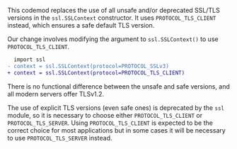 This codemod replaces the use of all unsafe and/or deprecated SSL/TLS versions
in the `ssl.SSLContext` constructor. It uses `PROTOCOL_TLS_CLIENT` instead,
which ensures a safe default TLS version.

Our change involves modifying the argument to `ssl.SSLContext()` to
use `PROTOCOL_TLS_CLIENT`.

```diff
  import ssl
- context = ssl.SSLContext(protocol=PROTOCOL_SSLv3)
+ context = ssl.SSLContext(protocol=PROTOCOL_TLS_CLIENT)
```

There is no functional difference between the unsafe and safe versions, and all modern servers offer TLSv1.2.

The use of explicit TLS versions (even safe ones) is deprecated by the `ssl`
module, so it is necessary to choose either `PROTOCOL_TLS_CLIENT` or
`PROTOCOL_TLS_SERVER`. Using `PROTOCOL_TLS_CLIENT` is expected to be the
correct choice for most applications but in some cases it will be necessary to
use `PROTOCOL_TLS_SERVER` instead.
